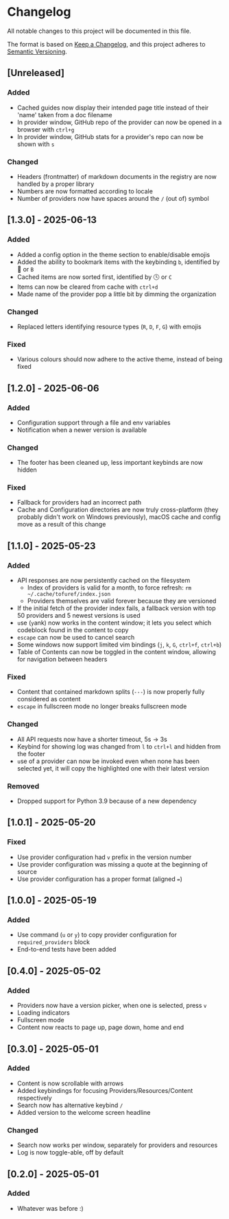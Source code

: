 # Changelog

All notable changes to this project will be documented in this file.

The format is based on [Keep a Changelog](https://keepachangelog.com/en/1.1.0/),
and this project adheres to [Semantic Versioning](https://semver.org/spec/v2.0.0.html).

## [Unreleased]

### Added

- Cached guides now display their intended page title instead of their 'name' taken from a doc filename
- In provider window, GitHub repo of the provider can now be opened in a browser with `ctrl+g`
- In provider window, GitHub stats for a provider's repo can now be shown with `s`

### Changed

- Headers (frontmatter) of markdown documents in the registry are now handled by a proper library
- Numbers are now formatted according to locale
- Number of providers now have spaces around the `/` (out of) symbol

## [1.3.0] - 2025-06-13

### Added

- Added a config option in the theme section to enable/disable emojis
- Added the ability to bookmark items with the keybinding `b`, identified by 📌 or `B`
- Cached items are now sorted first, identified by 🕓 or `C`
- Items can now be cleared from cache with `ctrl+d`
- Made name of the provider pop a little bit by dimming the organization

### Changed

- Replaced letters identifying resource types (`R`, `D`, `F`, `G`) with emojis

### Fixed

- Various colours should now adhere to the active theme, instead of being fixed

## [1.2.0] - 2025-06-06

### Added

- Configuration support through a file and env variables
- Notification when a newer version is available

### Changed

- The footer has been cleaned up, less important keybinds are now hidden

### Fixed

- Fallback for providers had an incorrect path
- Cache and Configuration directories are now truly cross-platform
  (they probably didn't work on Windows previously), macOS cache and config move as
  a result of this change

## [1.1.0] - 2025-05-23

### Added

- API responses are now persistently cached on the filesystem
    - Index of providers is valid for a month, to force refresh: `rm ~/.cache/tofuref/index.json`
    - Providers themselves are valid forever because they are versioned
- If the initial fetch of the provider index fails, a fallback version with top 50 providers and 5 newest versions is
  used
- `u`se (`y`ank) now works in the content window; it lets you select which codeblock found in the content to copy
- `escape` can now be used to cancel search
- Some windows now support limited vim bindings (`j`, `k`, `G`, `ctrl+f`, `ctrl+b`)
- Table of Contents can now be toggled in the content window, allowing for navigation between headers

### Fixed

- Content that contained markdown splits (`---`) is now properly fully considered as content
- `escape` in fullscreen mode no longer breaks fullscreen mode

### Changed

- All API requests now have a shorter timeout, 5s → 3s
- Keybind for showing log was changed from `l` to `ctrl+l` and hidden from the footer
- `u`se of a provider can now be invoked even when none has been selected yet, it will copy the highlighted one with
  their latest version

### Removed

- Dropped support for Python 3.9 because of a new dependency

## [1.0.1] - 2025-05-20

### Fixed

- Use provider configuration had `v` prefix in the version number
- Use provider configuration was missing a quote at the beginning of source
- Use provider configuration has a proper format (aligned `=`)

## [1.0.0] - 2025-05-19

### Added

- Use command (`u` or `y`) to copy provider configuration for `required_providers` block
- End-to-end tests have been added

## [0.4.0] - 2025-05-02

### Added

- Providers now have a version picker, when one is selected, press `v`
- Loading indicators
- Fullscreen mode
- Content now reacts to page up, page down, home and end

## [0.3.0] - 2025-05-01

### Added

- Content is now scrollable with arrows
- Added keybindings for focusing Providers/Resources/Content respectively
- Search now has alternative keybind `/`
- Added version to the welcome screen headline

### Changed

- Search now works per window, separately for providers and resources
- Log is now toggle-able, off by default

## [0.2.0] - 2025-05-01

### Added

- Whatever was before :)
